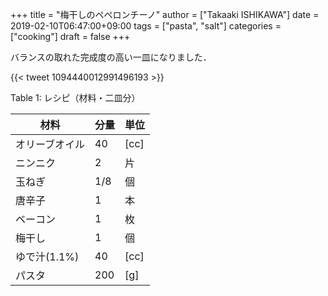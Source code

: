 +++
title = "梅干しのペペロンチーノ"
author = ["Takaaki ISHIKAWA"]
date = 2019-02-10T06:47:00+09:00
tags = ["pasta", "salt"]
categories = ["cooking"]
draft = false
+++

バランスの取れた完成度の高い一皿になりました．

{{< tweet 1094440012991496193 >}}

<div class="table-caption">
  <span class="table-number">Table 1</span>:
  レシピ（材料・二皿分）
</div>

| 材料      | 分量 | 単位 |
|---------|----|----|
| オリーブオイル | 40  | [cc] |
| ニンニク  | 2   | 片   |
| 玉ねぎ    | 1/8 | 個   |
| 唐辛子    | 1   | 本   |
| ベーコン  | 1   | 枚   |
| 梅干し    | 1   | 個   |
| ゆで汁(1.1%) | 40  | [cc] |
| パスタ    | 200 | [g]  |
